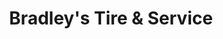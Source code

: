 ---
title: "Bradley's Tire & Service"
url: /pottstown/bradleys-tire-und-service/
shop: Allgemein
---
